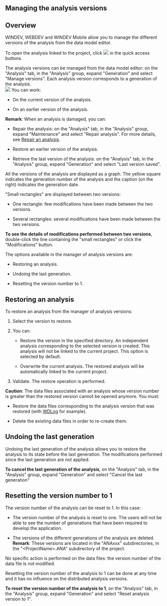 


## Managing the analysis versions
			



<a name="NOTE1"></a>
<a name="NOTE1_1"></a>


## Overview
<a name="overview_ELTTEXTE000202"></a>
WINDEV, WEBDEV and WINDEV Mobile allow you to manage the different versions of the analysis from the data model editor.

To open the analysis linked to the project, click ![](https://doc.pcsoft.fr/en-US/images/image.awp?langid=3&name=Analyse_bl.gif) in the quick access buttons.

The analysis versions can be managed from the data model editor: on the "Analysis" tab, in the "Analysis" group, expand "Generation" and select "Manage versions". Each analysis version corresponds to a generation of the analysis.<br>![](https://doc.pcsoft.fr/en-US/images/image.awp?langid=3&name=GestionVersionAnalyse.gif&type=thumb)
 You can work:

- On the current version of the analysis.

- On an earlier version of the analysis.




**Remark**: When an analysis is damaged, you can:

- Repair the analysis: on the "Analysis" tab, in the "Analysis" group, expand "Maintenance" and select "Repair analysis". For more details, see [Repair an analysis](../Editeurs/9500110.md).

- Restore an earlier version of the analysis.

- Retrieve the last version of the analysis: on the "Analysis" tab, in the "Analysis" group, expand "Generation" and select "Last version saved".




All the versions of the analysis are displayed as a graph. The yellow square indicates the generation number of the analysis and the caption (on the right) indicates the generation date.

"Small rectangles" are displayed between two versions:

- One rectangle: few modifications have been made between the two versions.

- Several rectangles: several modifications have been made between the two versions.




**To see the details of modifications performed between two versions**, double-click the line containing the "small rectangles" or click the "Modifications" button.

The options available in the manager of analysis versions are:

- Restoring an analysis.

- Undoing the last generation.

- Resetting the version number to 1.




<a name="NOTE2"></a>
<a name="NOTE2_1"></a>


## Restoring an analysis
<a name="restoring_analysis_ELTTEXTE000226"></a>
To restore an analysis from the manager of analysis versions:

1. Select the version to restore.

2. You can:

	- Restore the version in the specified directory. An independent analysis corresponding to the selected version is created. This analysis will not be linked to the current project. This option is selected by default.

	- Overwrite the current analysis. The restored analysis will be automatically linked to the current project.




3. Validate. The restore operation is performed.




**Caution**: The data files associated with an analysis whose version number is greater than the restored version cannot be opened anymore. You must:

- Restore the data files corresponding to the analysis version that was restored (with [WDLog](../WDJournal/3516012.md) for example).

- Delete the existing data files in order to re-create them.




<a name="NOTE3"></a>
<a name="NOTE3_1"></a>


## Undoing the last generation
<a name="undoing_the_last_generation_ELTTEXTE000250"></a>
Undoing the last generation of the analysis allows you to restore the analysis to its state before the last generation. The modifications performed since the last generation are not applied.

**To cancel the last generation of the analysis**, on the "Analysis" tab, in the "Analysis" group, expand "Generation" and select "Cancel the last generation"

<a name="NOTE4"></a>
<a name="NOTE4_1"></a>


## Resetting the version number to 1
<a name="resetting_the_version_number_1_ELTTEXTE000274"></a>
The version number of the analysis can be reset to 1. In this case:

- The version number of the analysis is reset to one. The users will not be able to see the number of generations that have been required to develop the application.

- The versions of the different generations of the analysis are deleted.
	**Remark**: These versions are located in the "ANAxxx" subdirectories, in the "&lt;ProjectName&gt;.ANA" subdirectory of the project.




No specific action is performed on the data files: the version number of the data file is not modified.

Resetting the version number of the analysis to 1 can be done at any time and it has no influence on the distributed analysis versions.

**To reset the version number of the analysis to 1**, on the "Analysis" tab, in the "Analysis" group, expand "Generation" and select "Reset analysis version to 1".



